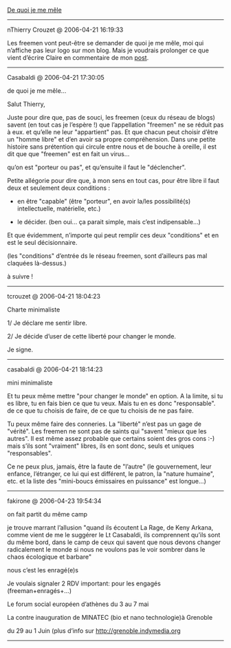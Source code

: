 [De quoi je me mêle](../../../2006/4/de-quoi-je-me-mle.md)

---
nThierry Crouzet @ 2006-04-21 16:19:33

Les freemen vont peut-être se demander de quoi je me mêle, moi qui n’affiche pas leur logo sur mon blog. Mais je voudrais prolonger ce que vient d’écrire Claire en commentaire de mon [post](”http://blog.tcrouzet.com/2006/04/14/freemen-20/”).

---

Casabaldi @ 2006-04-21 17:30:05

de quoi je me mêle...

Salut Thierry,

Juste pour dire que, pas de souci, les freemen (ceux du réseau de blogs) savent (en tout cas je l’espère !) que l’appellation "freemen" ne se réduit pas à eux. et qu’elle ne leur "appartient" pas. Et que chacun peut choisir d’être un "homme libre" et d’en avoir sa propre compréhension. Dans une petite histoire sans prétention qui circule entre nous et de bouche à oreille, il est dit que que "freemen" est en fait un virus...

qu’on est "porteur ou pas", et qu’ensuite il faut le "déclencher".

Petite allégorie pour dire que, à mon sens en tout cas, pour être libre il faut deux et seulement deux conditions :

- en être "capable" (être "porteur", en avoir la/les possibilité(s) intellectuelle, matérielle, etc.)

- le décider. (ben oui... ça parait simple, mais c’est indipensable...)

Et que évidemment, n’importe qui peut remplir ces deux "conditions" et en est le seul décisionnaire.

(les "conditions" d’entrée ds le réseau freemen, sont d’ailleurs pas mal claquées là-dessus.)

à suivre !



---

tcrouzet @ 2006-04-21 18:04:23

Charte minimaliste

1/ Je déclare me sentir libre.

2/ Je décide d’user de cette liberté pour changer le monde.

Je signe.



---

casabaldi @ 2006-04-21 18:14:23

mini minimaliste

Et tu peux même mettre "pour changer le monde" en option. A la limite, si tu es libre, tu en fais bien ce que tu veux. Mais tu en es donc "responsable". de ce que tu choisis de faire, de ce que tu choisis de ne pas faire.

Tu peux même faire des conneries. La "liberté" n’est pas un gage de "vérité". Les freemen ne sont pas de saints qui "savent "mieux que les autres". Il est même assez probable que certains soient des gros cons :-) mais s’ils sont "vraiment" libres, ils en sont donc, seuls et uniques "responsables".

Ce ne peux plus, jamais, être la faute de "l’autre" (le gouvernement, leur enfance, l’étranger, ce lui qui est différent, le patron, la "nature humaine", etc. et la liste des "mini-boucs émissaires en puissance" est longue...)



---

fakirone @ 2006-04-23 19:54:34

on fait partit du même camp

je trouve marrant l’allusion "quand ils écoutent La Rage, de Keny Arkana, comme vient de me le suggérer le Lt Casabaldi, ils comprennent qu’ils sont du même bord, dans le camp de ceux qui savent que nous devons changer radicalement le monde si nous ne voulons pas le voir sombrer dans le chaos écologique et barbare"

nous c’est les enragé(e)s

Je voulais signaler 2 RDV important: pour les engagés (freeman+enragés+...)

Le forum social européen d’athènes du 3 au 7 mai

La contre inauguration de MINATEC (bio et nano technologie)à Grenoble

du 29 au 1 Juin (plus d’info sur http://grenoble.indymedia.org

---

